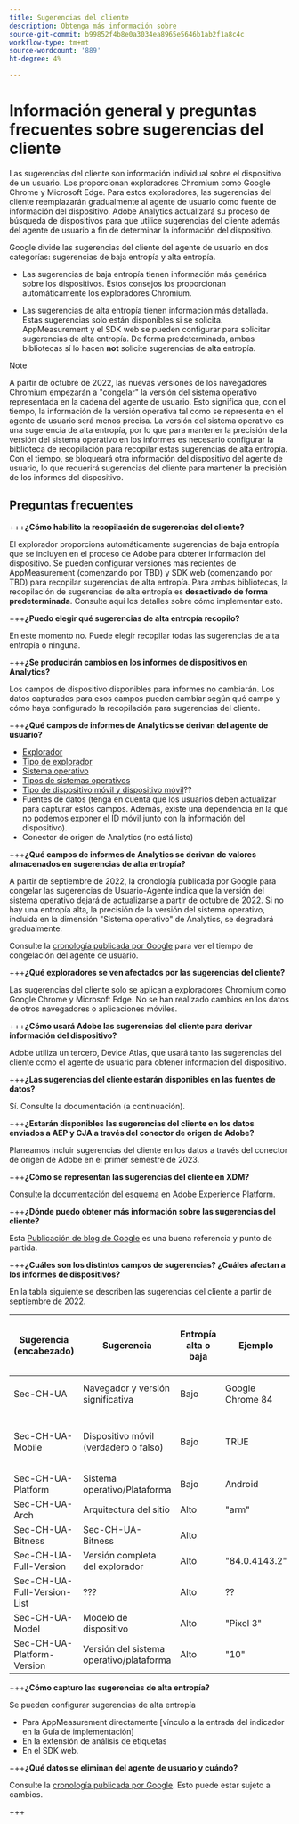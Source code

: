 ```yaml
---
title: Sugerencias del cliente
description: Obtenga más información sobre
source-git-commit: b99852f4b8e0a3034ea8965e5646b1ab2f1a8c4c
workflow-type: tm+mt
source-wordcount: '889'
ht-degree: 4%

---
```



# Información general y preguntas frecuentes sobre sugerencias del cliente

Las sugerencias del cliente son información individual sobre el dispositivo de un usuario. Los proporcionan exploradores Chromium como Google Chrome y Microsoft Edge. Para estos exploradores, las sugerencias del cliente reemplazarán gradualmente al agente de usuario como fuente de información del dispositivo. Adobe Analytics actualizará su proceso de búsqueda de dispositivos para que utilice sugerencias del cliente además del agente de usuario a fin de determinar la información del dispositivo.

Google divide las sugerencias del cliente del agente de usuario en dos categorías: sugerencias de baja entropía y alta entropía.

* Las sugerencias de baja entropía tienen información más genérica sobre los dispositivos. Estos consejos los proporcionan automáticamente los exploradores Chromium.

* Las sugerencias de alta entropía tienen información más detallada. Estas sugerencias solo están disponibles si se solicita. AppMeasurement y el SDK web se pueden configurar para solicitar sugerencias de alta entropía. De forma predeterminada, ambas bibliotecas sí lo hacen **not** solicite sugerencias de alta entropía.

>[!NOTE]
>
>A partir de octubre de 2022, las nuevas versiones de los navegadores Chromium empezarán a &quot;congelar&quot; la versión del sistema operativo representada en la cadena del agente de usuario. Esto significa que, con el tiempo, la información de la versión operativa tal como se representa en el agente de usuario será menos precisa. La versión del sistema operativo es una sugerencia de alta entropía, por lo que para mantener la precisión de la versión del sistema operativo en los informes es necesario configurar la biblioteca de recopilación para recopilar estas sugerencias de alta entropía. Con el tiempo, se bloqueará otra información del dispositivo del agente de usuario, lo que requerirá sugerencias del cliente para mantener la precisión de los informes del dispositivo.

## Preguntas frecuentes

+++**¿Cómo habilito la recopilación de sugerencias del cliente?**

El explorador proporciona automáticamente sugerencias de baja entropía que se incluyen en el proceso de Adobe para obtener información del dispositivo. Se pueden configurar versiones más recientes de AppMeasurement (comenzando por TBD) y SDK web (comenzando por TBD) para recopilar sugerencias de alta entropía. Para ambas bibliotecas, la recopilación de sugerencias de alta entropía es **desactivado de forma predeterminada**. Consulte aquí los detalles sobre cómo implementar esto.

+++**¿Puedo elegir qué sugerencias de alta entropía recopilo?**

En este momento no. Puede elegir recopilar todas las sugerencias de alta entropía o ninguna.

+++**¿Se producirán cambios en los informes de dispositivos en Analytics?**

Los campos de dispositivo disponibles para informes no cambiarán. Los datos capturados para esos campos pueden cambiar según qué campo y cómo haya configurado la recopilación para sugerencias del cliente.

+++**¿Qué campos de informes de Analytics se derivan del agente de usuario?**

* [Explorador](https://experienceleague.adobe.com/docs/analytics/components/dimensions/browser.html?lang=en)
* [Tipo de explorador](https://experienceleague.adobe.com/docs/analytics/components/dimensions/browser-type.html?lang=en)
* [Sistema operativo](https://experienceleague.adobe.com/docs/analytics/components/dimensions/operating-systems.html?lang=en)
* [Tipos de sistemas operativos](https://experienceleague.adobe.com/docs/analytics/components/dimensions/operating-system-types.html?lang=en)
* [Tipo de dispositivo móvil y dispositivo móvil](https://experienceleague.adobe.com/docs/analytics/components/dimensions/mobile-dimensions.html?lang=en)??
* Fuentes de datos (tenga en cuenta que los usuarios deben actualizar para capturar estos campos. Además, existe una dependencia en la que no podemos exponer el ID móvil junto con la información del dispositivo).
* Conector de origen de Analytics (no está listo)

+++**¿Qué campos de informes de Analytics se derivan de valores almacenados en sugerencias de alta entropía?**

A partir de septiembre de 2022, la cronología publicada por Google para congelar las sugerencias de Usuario-Agente indica que la versión del sistema operativo dejará de actualizarse a partir de octubre de 2022. Si no hay una entropía alta, la precisión de la versión del sistema operativo, incluida en la dimensión &quot;Sistema operativo&quot; de Analytics, se degradará gradualmente.

Consulte la [cronología publicada por Google](https://blog.chromium.org/2021/09/user-agent-reduction-origin-trial-and-dates.html) para ver el tiempo de congelación del agente de usuario.

+++**¿Qué exploradores se ven afectados por las sugerencias del cliente?**

Las sugerencias del cliente solo se aplican a exploradores Chromium como Google Chrome y Microsoft Edge. No se han realizado cambios en los datos de otros navegadores o aplicaciones móviles.

+++**¿Cómo usará Adobe las sugerencias del cliente para derivar información del dispositivo?**

Adobe utiliza un tercero, Device Atlas, que usará tanto las sugerencias del cliente como el agente de usuario para obtener información del dispositivo.

+++**¿Las sugerencias del cliente estarán disponibles en las fuentes de datos?**

Sí. Consulte la documentación (a continuación).

+++**¿Estarán disponibles las sugerencias del cliente en los datos enviados a AEP y CJA a través del conector de origen de Adobe?**

Planeamos incluir sugerencias del cliente en los datos a través del conector de origen de Adobe en el primer semestre de 2023.

+++**¿Cómo se representan las sugerencias del cliente en XDM?**

Consulte la [documentación del esquema](https://github.com/adobe/xdm/blob/master/components/datatypes/browserdetails.schema.json#L121) en Adobe Experience Platform.

+++**¿Dónde puedo obtener más información sobre las sugerencias del cliente?**

Esta [Publicación de blog de Google](https://web.dev/user-agent-client-hints/) es una buena referencia y punto de partida.

+++**¿Cuáles son los distintos campos de sugerencias? ¿Cuáles afectan a los informes de dispositivos?**

En la tabla siguiente se describen las sugerencias del cliente a partir de septiembre de 2022.

| Sugerencia (encabezado) | Sugerencia | Entropía alta o baja | Ejemplo | Campos de informes de Analytics |
| --- | --- | --- | --- | --- |
| Sec-CH-UA | Navegador y versión significativa | Bajo | Google Chrome 84 | [Navegador](https://experienceleague.adobe.com/docs/analytics/components/dimensions/browser.html?lang=en) y [Tipo de explorador](https://experienceleague.adobe.com/docs/analytics/components/dimensions/browser-type.html?lang=en) |
| Sec-CH-UA-Mobile | Dispositivo móvil (verdadero o falso) | Bajo | TRUE | [Tipo de dispositivo móvil y dispositivo móvil](https://experienceleague.adobe.com/docs/analytics/components/dimensions/mobile-dimensions.html?lang=en)?? |
| Sec-CH-UA-Platform | Sistema operativo/Plataforma | Bajo | Android | [Sistema operativo](https://experienceleague.adobe.com/docs/analytics/components/dimensions/operating-systems.html?lang=en) |
| Sec-CH-UA-Arch | Arquitectura del sitio | Alto | &quot;arm&quot; | Ninguna? |
| Sec-CH-UA-Bitness | Sec-CH-UA-Bitness | Alto |  | Ninguno? |
| Sec-CH-UA-Full-Version | Versión completa del explorador | Alto | &quot;84.0.4143.2&quot; | Ninguno? |
| Sec-CH-UA-Full-Version-List | ??? | Alto | ?? | Ninguno? |
| Sec-CH-UA-Model | Modelo de dispositivo | Alto | &quot;Pixel 3&quot; | Ninguno? |
| Sec-CH-UA-Platform-Version | Versión del sistema operativo/plataforma | Alto | &quot;10&quot; | [Sistema operativo](https://experienceleague.adobe.com/docs/analytics/components/dimensions/operating-systems.html?lang=en) |

+++**¿Cómo capturo las sugerencias de alta entropía?**

Se pueden configurar sugerencias de alta entropía

* Para AppMeasurement directamente [vínculo a la entrada del indicador en la Guía de implementación]
* En la extensión de análisis de etiquetas
* En el SDK web.

+++**¿Qué datos se eliminan del agente de usuario y cuándo?**

Consulte la [cronología publicada por Google](https://blog.chromium.org/2021/09/user-agent-reduction-origin-trial-and-dates.html). Esto puede estar sujeto a cambios.

+++